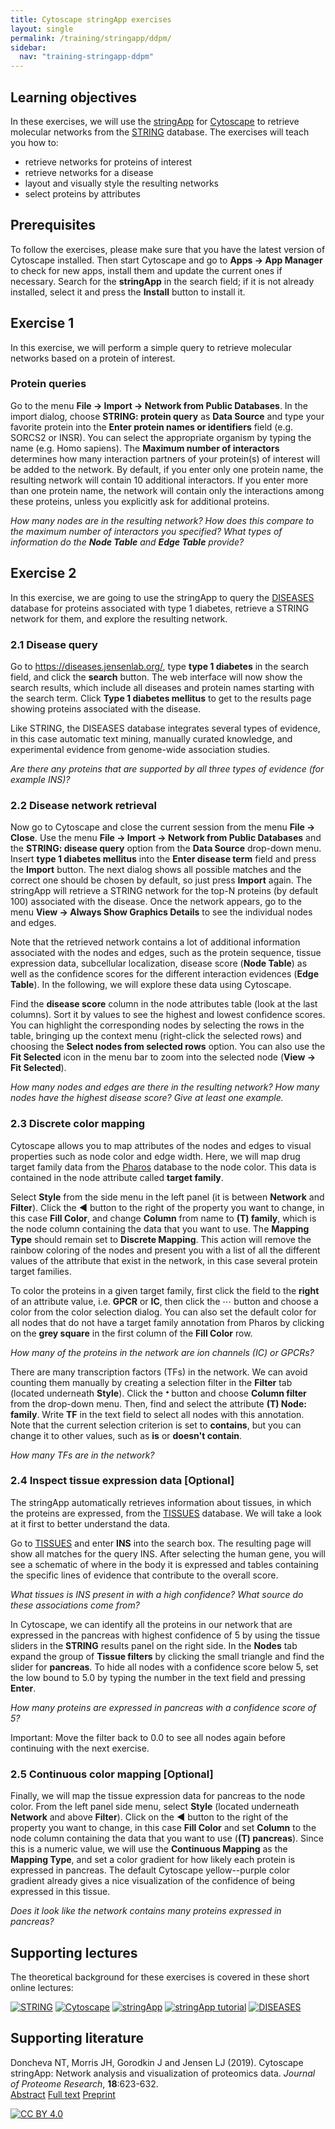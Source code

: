 ```yaml
---
title: Cytoscape stringApp exercises
layout: single
permalink: /training/stringapp/ddpm/
sidebar:
  nav: "training-stringapp-ddpm"
---
```

## Learning objectives

In these exercises, we will use the [stringApp](http://apps.cytoscape.org/apps/stringApp) for [Cytoscape](http://cytoscape.org/) to retrieve molecular networks from the [STRING](https://string-db.org/) database. The exercises will teach you how to:

* retrieve networks for proteins of interest
* retrieve networks for a disease
* layout and visually style the resulting networks
* select proteins by attributes

## Prerequisites

To follow the exercises, please make sure that you have the latest version of Cytoscape installed. Then start Cytoscape and go to **Apps → App Manager** to check for new apps, install them and update the current ones if necessary. Search for the **stringApp** in the search field; if it is not already installed, select it and press the **Install** button to install it. 

## Exercise 1

In this exercise, we will perform a simple query to retrieve molecular networks based on a protein of interest.

### Protein queries

Go to the menu **File → Import → Network from Public Databases**. In the import dialog, choose **STRING: protein query** as **Data Source** and type your favorite protein into the **Enter protein names or identifiers** field (e.g. SORCS2 or INSR). You can select the appropriate organism by typing the name (e.g. Homo sapiens). The **Maximum number of interactors** determines how many interaction partners of your protein(s) of interest will be added to the network. By default, if you enter only one protein name, the resulting network will contain 10 additional interactors. If you enter more than one protein name, the network will contain only the interactions among these proteins, unless you explicitly ask for additional proteins.

_How many nodes are in the resulting network? How does this compare to the maximum number of interactors you specified? What types of information do the **Node Table** and **Edge Table** provide?_

## Exercise 2

In this exercise, we are going to use the stringApp to query the [DISEASES](https://diseases.jensenlab.org) database for proteins associated with type 1 diabetes, retrieve a STRING network for them, and explore the resulting network.

### 2.1 Disease query

Go to <https://diseases.jensenlab.org/>, type **type 1 diabetes** in the search field, and click the **search** button. The web interface will now show the search results, which include all diseases and protein names starting with the search term. Click **Type 1 diabetes mellitus** to get to the results page showing proteins associated with the disease.

Like STRING, the DISEASES database integrates several types of evidence, in this case automatic text mining, manually curated knowledge, and experimental evidence from genome-wide association studies.

_Are there any proteins that are supported by all three types of evidence (for example INS)?_

### 2.2 Disease network retrieval

Now go to Cytoscape and close the current session from the menu **File → Close**. Use the menu **File → Import → Network from Public Databases** and the **STRING: disease query** option from the **Data Source** drop-down menu. Insert **type 1 diabetes mellitus** into the **Enter disease term** field and press the **Import** button. The next dialog shows all possible matches and the correct one should be chosen by default, so just press **Import** again. The stringApp will retrieve a STRING network for the top-N proteins (by default 100) associated with the disease. Once the network appears, go to the menu **View → Always Show Graphics Details** to see the individual nodes and edges.

Note that the retrieved network contains a lot of additional information associated with the nodes and edges, such as the protein sequence, tissue expression data, subcellular localization, disease score (**Node Table**) as well as the confidence scores for the different interaction evidences (**Edge Table**). In the following, we will explore these data using Cytoscape.

Find the **disease score** column in the node attributes table (look at the last columns). Sort it by values to see the highest and lowest confidence scores. You can highlight the corresponding nodes by selecting the rows in the table, bringing up the context menu (right-click the selected rows) and choosing the **Select nodes from selected rows** option. You can also use the **Fit Selected** icon in the menu bar to zoom into the selected node (**View → Fit Selected**).

_How many nodes and edges are there in the resulting network? How many nodes have the highest disease score? Give at least one example._

### 2.3 Discrete color mapping

Cytoscape allows you to map attributes of the nodes and edges to visual properties such as node color and edge width. Here, we will map drug target family data from the [Pharos](https://pharos.nih.gov/idg/targets) database to the node color. This data is contained in the node attribute called **target family**.

Select **Style** from the side menu in the left panel (it is between **Network** and **Filter**). Click the **◀** button to the right of the property you want to change, in this case **Fill Color**, and change **Column** from name to **(T) family**, which is the node column containing the data that you want to use. The **Mapping Type** should remain set to **Discrete Mapping**. This action will remove the rainbow coloring of the nodes and present you with a list of all the different values of the attribute that exist in the network, in this case several protein target families.

To color the proteins in a given target family, first click the field to the **right** of an attribute value, i.e. **GPCR** or **IC**, then click the ⋯ button and choose a color from the color selection dialog. You can also set the default color for all nodes that do not have a target family annotation from Pharos by clicking on the **grey square** in the first column of the **Fill Color** row.

_How many of the proteins in the network are ion channels (IC) or GPCRs?_

There are many transcription factors (TFs) in the network. We can avoid counting them manually by creating a selection filter in the **Filter** tab (located underneath **Style**). Click the **ᐩ** button and choose **Column filter** from the drop-down menu. Then, find and select the attribute **(T) Node: family**. Write **TF** in the text field to select all nodes with this annotation. Note that the current selection criterion is set to **contains**, but you can change it to other values, such as **is** or **doesn't contain**.

_How many TFs are in the network?_


### 2.4 Inspect tissue expression data [Optional]

The stringApp automatically retrieves information about tissues, in which the proteins are expressed, from the [TISSUES](https://tissues.jensenlab.org/) database. We will take a look at it first to better understand the data.

Go to [TISSUES](https://tissues.jensenlab.org/) and enter **INS** into the search box. The resulting page will show all matches for the query INS. After selecting the human gene, you will see a schematic of where in the body it is expressed and tables containing the specific lines of evidence that contribute to the overall score.

_What tissues is INS present in with a high confidence? What source do these associations come from?_

In Cytoscape, we can identify all the proteins in our network that are expressed in the pancreas with highest confidence of 5 by using the tissue sliders in the **STRING** results panel on the right side. In the **Nodes** tab expand the group of **Tissue filters** by clicking the small triangle and find the slider for **pancreas**. To hide all nodes with a confidence score below 5, set the low bound to 5.0 by typing the number in the text field and pressing **Enter**.

_How many proteins are expressed in pancreas with a confidence score of 5?_

Important: Move the filter back to 0.0 to see all nodes again before continuing with the next exercise.

### 2.5 Continuous color mapping [Optional]

Finally, we will map the tissue expression data for pancreas to the node color. From the left panel side menu, select **Style** (located underneath **Network** and above **Filter**). Click on the **◀** button to the right of the property you want to change, in this case **Fill Color** and set **Column** to the node column containing the data that you want to use (**(T) pancreas**). Since this is a numeric value, we will use the **Continuous Mapping** as the **Mapping Type**, and set a color gradient for how likely each protein is expressed in pancreas. The default Cytoscape yellow--purple color gradient already gives a nice visualization of the confidence of being expressed in this tissue.

_Does it look like the network contains many proteins expressed in pancreas?_

## Supporting lectures

The theoretical background for these exercises is covered in these short online lectures:

[![STRING](training_string.png)](https://youtu.be/o208DwyFbNk)
[![Cytoscape](training_cytoscape.png)](https://youtu.be/Ohf9IPUJ82w)
[![stringApp](training_stringapp.png)](https://youtu.be/MXmzXxNqmnI)
[![stringApp tutorial](training_stringapp_tutorial.png)](https://youtu.be/kRQyPDMF_8k)
[![DISEASES](training_diseases.png)](https://youtu.be/xkYixhO2CJQ)

## Supporting literature

Doncheva NT, Morris JH, Gorodkin J and Jensen LJ (2019). Cytoscape stringApp: Network analysis and visualization of proteomics data. *Journal of Proteome Research*, **18**:623-632.  
[Abstract](https://www.ncbi.nlm.nih.gov/pubmed/30450911) [Full text](https://doi.org/10.1021/acs.jproteome.8b00702) [Preprint](https://doi.org/10.1101/358283)

[![CC BY 4.0](https://i.creativecommons.org/l/by/4.0/88x31.png)](https://creativecommons.org/licenses/by/4.0/)
